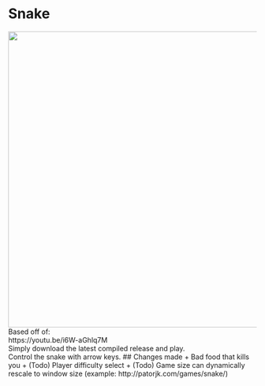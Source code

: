 # Snake
<img src="https://doctard.s-ul.eu/F2Y1QVVX" width="600">
Based off of:<br/>
https://youtu.be/i6W-aGhlq7M <br/>
Simply download the latest compiled release and play.<br/>
Control the snake with arrow keys.
## Changes made
+ Bad food that kills you
+ (Todo) Player difficulty select
+ (Todo) Game size can dynamically rescale to window size (example: http://patorjk.com/games/snake/)
